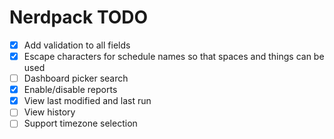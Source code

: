 # Nerdpack TODO

* [X] Add validation to all fields
* [X] Escape characters for schedule names so that spaces and things can be used
* [ ] Dashboard picker search
* [X] Enable/disable reports
* [X] View last modified and last run
* [ ] View history
* [ ] Support timezone selection
